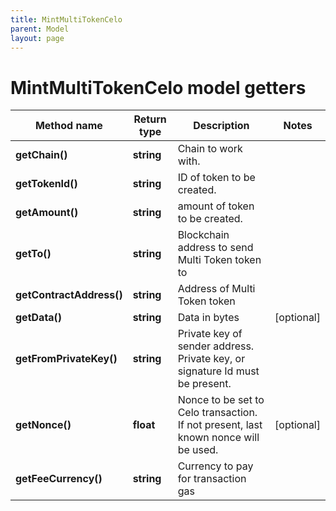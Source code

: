 ```yaml
---
title: MintMultiTokenCelo
parent: Model
layout: page
---
```


# MintMultiTokenCelo model getters

Method name | Return type | Description | Notes
------------ | ------------- | ------------- | -------------
**getChain()** | **string** | Chain to work with. |
**getTokenId()** | **string** | ID of token to be created. |
**getAmount()** | **string** | amount of token to be created. |
**getTo()** | **string** | Blockchain address to send Multi Token token to |
**getContractAddress()** | **string** | Address of Multi Token token |
**getData()** | **string** | Data in bytes | [optional]
**getFromPrivateKey()** | **string** | Private key of sender address. Private key, or signature Id must be present. |
**getNonce()** | **float** | Nonce to be set to Celo transaction. If not present, last known nonce will be used. | [optional]
**getFeeCurrency()** | **string** | Currency to pay for transaction gas |

